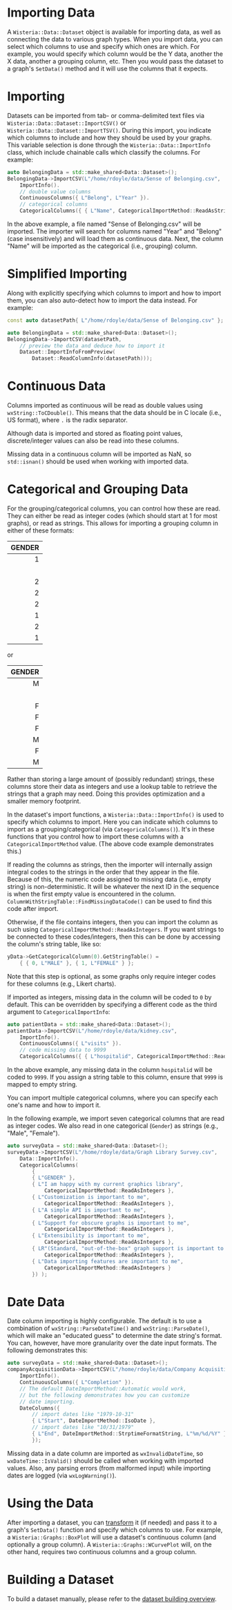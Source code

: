 Importing Data
=============================

A `Wisteria::Data::Dataset` object is available for importing data, as well as connecting the data to
various graph types. When you import data, you can select which columns to use and specify
which ones are which. For example, you would specify which column would be the Y data, another
the X data, another a grouping column, etc. Then you would pass the dataset to a graph's
`SetData()` method and it will use the columns that it expects.

Importing
=============================
Datasets can be imported from tab- or comma-delimited text files via `Wisteria::Data::Dataset::ImportCSV()` or
`Wisteria::Data::Dataset::ImportTSV()`. During this import, you indicate which columns to include and how
they should be used by your graphs. This variable selection is done through the `Wisteria::Data::ImportInfo` class,
which include chainable calls which classify the columns. For example:

```cpp
auto BelongingData = std::make_shared<Data::Dataset>();
BelongingData->ImportCSV(L"/home/rdoyle/data/Sense of Belonging.csv",
    ImportInfo().
    // double value columns
    ContinuousColumns({ L"Belong", L"Year" }).
    // categorical columns
    CategoricalColumns({ { L"Name", CategoricalImportMethod::ReadAsStrings } }));
```

In the above example, a file named "Sense of Belonging.csv" will be imported. The importer will search for columns named
"Year" and "Belong" (case insensitively) and will load them as continuous data. Next, the column "Name" will be
imported as the categorical (i.e., grouping) column.

Simplified Importing
=============================
Along with explicitly specifying which columns to import and how to import them, you can also
auto-detect how to import the data instead. For example:

```cpp
const auto datasetPath{ L"/home/rdoyle/data/Sense of Belonging.csv" };

auto BelongingData = std::make_shared<Data::Dataset>();
BelongingData->ImportCSV(datasetPath,
    // preview the data and deduce how to import it
    Dataset::ImportInfoFromPreview(
        Dataset::ReadColumnInfo(datasetPath)));
```

Continuous Data
=============================

Columns imported as continuous will be read as double values using `wxString::ToCDouble()`. This means that the data
should be in C locale (i.e., US format), where `.` is the radix separator.

Although data is imported and stored as floating point values, discrete/integer values can also be read into these columns.

Missing data in a continuous column will be imported as NaN, so `std::isnan()`
should be used when working with imported data.

Categorical and Grouping Data
=============================

For the grouping/categorical columns, you can control how these are read. They can either
be read as integer codes (which should start at 1 for most graphs), or read as strings. This allows
for importing a grouping column in either of these formats:

| GENDER |
| --:    |
| 1      |
| &nbsp; |
| 2      |
| 2      |
| 2      |
| 1      |
| 2      |
| 1      |

or

| GENDER |
| --:    |
| M      |
| &nbsp; |
| F      |
| F      |
| F      |
| M      |
| F      |
| M      |

Rather than storing a large amount of (possibly redundant) strings, these columns store their data as integers
and use a lookup table to retrieve the strings that a graph may need. Doing this provides optimization and a
smaller memory footprint.

In the dataset's import functions, a `Wisteria::Data::ImportInfo()` is used to specify which columns to import. Here
you can indicate which columns to import as a grouping/categorical (via `CategoricalColumns()`).
It's in these functions that you control how to import these columns with a `CategoricalImportMethod` value.
(The above code example demonstrates this.)

If reading the columns as strings, then the importer will internally assign integral codes to the strings
in the order that they appear in the file. Because of this, the numeric code assigned to missing data
(i.e., empty string) is non-deterministic. It will be whatever the next ID in the sequence is when the
first empty value is encountered in the column. `ColumnWithStringTable::FindMissingDataCode()`
can be used to find this code after import.

Otherwise, if the file contains integers, then you can import the column as such using
`CategoricalImportMethod::ReadAsIntegers`. If you want strings to be connected to these
codes/integers, then this can be done by accessing the column's string table, like so:

```cpp
yData->GetCategoricalColumn(0).GetStringTable() =
    { { 0, L"MALE" }, { 1, L"FEMALE" } };
```

Note that this step is optional, as some graphs only require integer codes for these columns (e.g., Likert charts).

If imported as integers, missing data in the column will be coded to `0` by default.
This can be overridden by specifying a different code as the third argument to `CategoricalImportInfo`:

```cpp
auto patientData = std::make_shared<Data::Dataset>();
patientData->ImportCSV(L"/home/rdoyle/data/kidney.csv",
    ImportInfo().
    ContinuousColumns({ L"visits" }).
    // code missing data to 9999
    CategoricalColumns({ { L"hospitalid", CategoricalImportMethod::ReadAsIntegers, 9999 } }));
```

In the above example, any missing data in the column `hospitalid` will be coded to `9999`.
If you assign a string table to this column, ensure that `9999` is mapped to empty string.

You can import multiple categorical columns, where you can specify each one's name and how to import it.

In the following example, we import seven categorical columns that are read as integer codes.
We also read in one categorical (`Gender`) as strings (e.g., "Male", "Female").

```cpp
auto surveyData = std::make_shared<Data::Dataset>();
surveyData->ImportCSV(L"/home/rdoyle/data/Graph Library Survey.csv",
    Data::ImportInfo().
    CategoricalColumns(
        {
        { L"GENDER" },
        { L"I am happy with my current graphics library",
            CategoricalImportMethod::ReadAsIntegers },
        { L"Customization is important to me",
            CategoricalImportMethod::ReadAsIntegers },
        { L"A simple API is important to me",
            CategoricalImportMethod::ReadAsIntegers },
        { L"Support for obscure graphs is important to me",
            CategoricalImportMethod::ReadAsIntegers },
        { L"Extensibility is important to me",
            CategoricalImportMethod::ReadAsIntegers },
        { LR"(Standard, "out-of-the-box" graph support is important to me)",
            CategoricalImportMethod::ReadAsIntegers },
        { L"Data importing features are important to me",
            CategoricalImportMethod::ReadAsIntegers }
        }) );
```

Date Data
=============================

Date column importing is highly configurable. The default is to use a combination of `wxString::ParseDateTime()`
and `wxString::ParseDate()`, which will make an "educated guess" to determine the date string's format.
You can, however, have more granularity over the date input formats. The following demonstrates this:

```cpp
auto surveyData = std::make_shared<Data::Dataset>();
companyAcquisitionData->ImportCSV(L"/home/rdoyle/data/Company Acquisition.csv",
    ImportInfo().
    ContinuousColumns({ L"Completion" }).
    // The default DateImportMethod::Automatic would work,
    // but the following demonstrates how you can customize
    // date importing.
    DateColumns({
        // import dates like "1979-10-31"
        { L"Start", DateImportMethod::IsoDate },
        // import dates like "10/31/1979"
        { L"End", DateImportMethod::StrptimeFormatString, L"%m/%d/%Y" }
        });
```

Missing data in a date column are imported as `wxInvalidDateTime`, so `wxDateTime::IsValid()` should be called when
working with imported values. Also, any parsing errors (from malformed input) while importing dates are logged
(via `wxLogWarning()`).

Using the Data
=============================

After importing a dataset, you can [transform](TransformingData.md) it (if needed) and pass it
to a graph's `SetData()` function and specify which columns to use.
For example, a `Wisteria::Graphs::BoxPlot` will use a dataset's continuous column (and optionally a group column).
A `Wisteria::Graphs::WCurvePlot` will, on the other hand, requires two continuous columns and a group column.

Building a Dataset
=============================

To build a dataset manually, please refer to the [dataset building overview](BuildingData.md).
